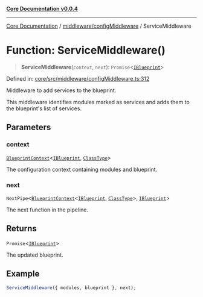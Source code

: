 [**Core Documentation v0.0.4**](../../../README.md)

***

[Core Documentation](../../../modules.md) / [middleware/configMiddleware](../README.md) / ServiceMiddleware

# Function: ServiceMiddleware()

> **ServiceMiddleware**(`context`, `next`): `Promise`\<[`IBlueprint`](../../../declarations/type-aliases/IBlueprint.md)\>

Defined in: [core/src/middleware/configMiddleware.ts:312](https://github.com/stonemjs/core/blob/4b1b931e44a5db2600109fa7ae2a8b532ed77730/src/middleware/configMiddleware.ts#L312)

Middleware to add services to the blueprint.

This middleware identifies modules marked as services and adds them to the blueprint's list
of services.

## Parameters

### context

[`BlueprintContext`](../../../declarations/interfaces/BlueprintContext.md)\<[`IBlueprint`](../../../declarations/type-aliases/IBlueprint.md), [`ClassType`](../../../declarations/type-aliases/ClassType.md)\>

The configuration context containing modules and blueprint.

### next

`NextPipe`\<[`BlueprintContext`](../../../declarations/interfaces/BlueprintContext.md)\<[`IBlueprint`](../../../declarations/type-aliases/IBlueprint.md), [`ClassType`](../../../declarations/type-aliases/ClassType.md)\>, [`IBlueprint`](../../../declarations/type-aliases/IBlueprint.md)\>

The next function in the pipeline.

## Returns

`Promise`\<[`IBlueprint`](../../../declarations/type-aliases/IBlueprint.md)\>

The updated blueprint.

## Example

```typescript
ServiceMiddleware({ modules, blueprint }, next);
```
